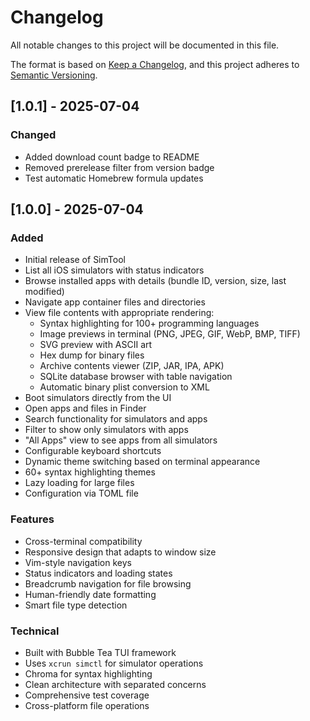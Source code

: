 # Changelog

All notable changes to this project will be documented in this file.

The format is based on [Keep a Changelog](https://keepachangelog.com/en/1.0.0/),
and this project adheres to [Semantic Versioning](https://semver.org/spec/v2.0.0.html).

## [1.0.1] - 2025-07-04

### Changed
- Added download count badge to README
- Removed prerelease filter from version badge
- Test automatic Homebrew formula updates

## [1.0.0] - 2025-07-04

### Added
- Initial release of SimTool
- List all iOS simulators with status indicators
- Browse installed apps with details (bundle ID, version, size, last modified)
- Navigate app container files and directories
- View file contents with appropriate rendering:
  - Syntax highlighting for 100+ programming languages
  - Image previews in terminal (PNG, JPEG, GIF, WebP, BMP, TIFF)
  - SVG preview with ASCII art
  - Hex dump for binary files
  - Archive contents viewer (ZIP, JAR, IPA, APK)
  - SQLite database browser with table navigation
  - Automatic binary plist conversion to XML
- Boot simulators directly from the UI
- Open apps and files in Finder
- Search functionality for simulators and apps
- Filter to show only simulators with apps
- "All Apps" view to see apps from all simulators
- Configurable keyboard shortcuts
- Dynamic theme switching based on terminal appearance
- 60+ syntax highlighting themes
- Lazy loading for large files
- Configuration via TOML file

### Features
- Cross-terminal compatibility
- Responsive design that adapts to window size
- Vim-style navigation keys
- Status indicators and loading states
- Breadcrumb navigation for file browsing
- Human-friendly date formatting
- Smart file type detection

### Technical
- Built with Bubble Tea TUI framework
- Uses `xcrun simctl` for simulator operations
- Chroma for syntax highlighting
- Clean architecture with separated concerns
- Comprehensive test coverage
- Cross-platform file operations